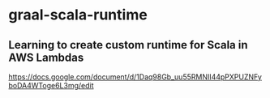 # graal-scala-runtime
## Learning to create custom runtime for Scala in AWS Lambdas

https://docs.google.com/document/d/1Daq98Gb_uu55RMNII44pPXPUZNFyboDA4WToge6L3mg/edit
